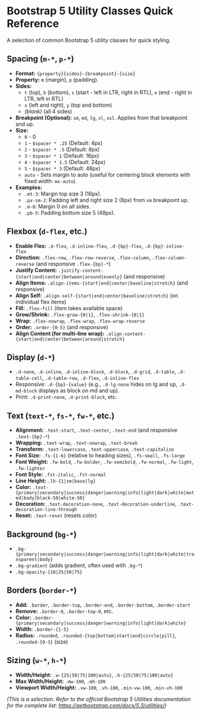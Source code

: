 # Bootstrap 5 Utility Classes Quick Reference

A selection of common Bootstrap 5 utility classes for quick styling.

## Spacing (`m-*`, `p-*`)

*   **Format:** `{property}{sides}-{breakpoint}-{size}`
*   **Property:** `m` (margin), `p` (padding).
*   **Sides:**
    *   `t` (top), `b` (bottom), `s` (start - left in LTR, right in RTL), `e` (end - right in LTR, left in RTL)
    *   `x` (left and right), `y` (top and bottom)
    *   *(blank)* (all 4 sides)
*   **Breakpoint (Optional):** `sm`, `md`, `lg`, `xl`, `xxl`. Applies from that breakpoint and up.
*   **Size:**
    *   `0` - 0
    *   `1` - `$spacer * .25` (Default: 4px)
    *   `2` - `$spacer * .5` (Default: 8px)
    *   `3` - `$spacer * 1` (Default: 16px)
    *   `4` - `$spacer * 1.5` (Default: 24px)
    *   `5` - `$spacer * 3` (Default: 48px)
    *   `auto` - Sets margin to auto (useful for centering block elements with fixed width: `mx-auto`).
*   **Examples:**
    *   `.mt-3`: Margin top size 3 (16px).
    *   `.px-sm-2`: Padding left and right size 2 (8px) from `sm` breakpoint up.
    *   `.m-0`: Margin 0 on all sides.
    *   `.pb-5`: Padding bottom size 5 (48px).

## Flexbox (`d-flex`, etc.)

*   **Enable Flex:** `.d-flex`, `.d-inline-flex`, `.d-{bp}-flex`, `.d-{bp}-inline-flex`
*   **Direction:** `.flex-row`, `.flex-row-reverse`, `.flex-column`, `.flex-column-reverse` (and responsive `.flex-{bp}-*`)
*   **Justify Content:** `.justify-content-{start|end|center|between|around|evenly}` (and responsive)
*   **Align Items:** `.align-items-{start|end|center|baseline|stretch}` (and responsive)
*   **Align Self:** `.align-self-{start|end|center|baseline|stretch}` (on individual flex items)
*   **Fill:** `.flex-fill` (item takes available space)
*   **Grow/Shrink:** `.flex-grow-{0|1}`, `.flex-shrink-{0|1}`
*   **Wrap:** `.flex-nowrap`, `.flex-wrap`, `.flex-wrap-reverse`
*   **Order:** `.order-{0-5}` (and responsive)
*   **Align Content (for multi-line wrap):** `.align-content-{start|end|center|between|around|stretch}`

## Display (`d-*`)

*   `.d-none`, `.d-inline`, `.d-inline-block`, `.d-block`, `.d-grid`, `.d-table`, `.d-table-cell`, `.d-table-row`, `.d-flex`, `.d-inline-flex`
*   Responsive: `.d-{bp}-{value}` (e.g., `.d-lg-none` hides on lg and up, `.d-md-block` displays as block on md and up).
*   Print: `.d-print-none`, `.d-print-block`, etc.

## Text (`text-*`, `fs-*`, `fw-*`, etc.)

*   **Alignment:** `.text-start`, `.text-center`, `.text-end` (and responsive `.text-{bp}-*`)
*   **Wrapping:** `.text-wrap`, `.text-nowrap`, `.text-break`
*   **Transform:** `.text-lowercase`, `.text-uppercase`, `.text-capitalize`
*   **Font Size:** `.fs-{1-6}` (relative to heading sizes), `.fs-small`, `.fs-large`
*   **Font Weight:** `.fw-bold`, `.fw-bolder`, `.fw-semibold`, `.fw-normal`, `.fw-light`, `.fw-lighter`
*   **Font Style:** `.fst-italic`, `.fst-normal`
*   **Line Height:** `.lh-{1|sm|base|lg}`
*   **Color:** `.text-{primary|secondary|success|danger|warning|info|light|dark|white|muted|body|black-50|white-50}`
*   **Decoration:** `.text-decoration-none`, `.text-decoration-underline`, `.text-decoration-line-through`
*   **Reset:** `.text-reset` (resets color)

## Background (`bg-*`)

*   `.bg-{primary|secondary|success|danger|warning|info|light|dark|white|transparent|body}`
*   `.bg-gradient` (adds gradient, often used with `.bg-*`)
*   `.bg-opacity-{10|25|50|75}`

## Borders (`border-*`)

*   **Add:** `.border`, `.border-top`, `.border-end`, `.border-bottom`, `.border-start`
*   **Remove:** `.border-0`, `.border-top-0`, etc.
*   **Color:** `.border-{primary|secondary|success|danger|warning|info|light|dark|white}`
*   **Width:** `.border-{1-5}`
*   **Radius:** `.rounded`, `.rounded-{top|bottom|start|end|circle|pill}`, `.rounded-{0-3}` (size)

## Sizing (`w-*`, `h-*`)

*   **Width/Height:** `.w-{25|50|75|100|auto}`, `.h-{25|50|75|100|auto}`
*   **Max Width/Height:** `.mw-100`, `.mh-100`
*   **Viewport Width/Height:** `.vw-100`, `.vh-100`, `.min-vw-100`, `.min-vh-100`

*(This is a selection. Refer to the official Bootstrap 5 Utilities documentation for the complete list: https://getbootstrap.com/docs/5.3/utilities/)*